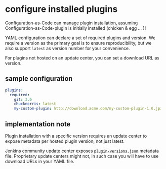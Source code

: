 # configure installed plugins

Configuration-as-Code can manage plugin installation, assuming Configuration-as-Code-plugin is
initially installed (chicken & egg ... )!  

YAML configuration can declare a set of required plugins and version. We require
a version as the primary goal is to ensure reproducibility, but we also support `latest`
as version number for your convenience.

For plugins not hosted on an update center, you can set a download URL as version.

## sample configuration

```yaml
plugins:
  required:
    git: 3.6
    chucknorris: latest
    my-custom-plugin: http://download.acme.com/my-custom-plugin-1.0.jpi
```

## implementation note

Plugin installation with a specific version requires an update center to expose
metadata per hosted plugin version, not just latest. 

Jenkins community update center exposes [`plugin-versions.json`](https://updates.jenkins.io/current/plugin-versions.json)
metadata file. Proprietary update centers might not, in such case you will have
to use download URLs in your YAML file.
